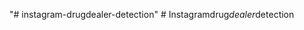 "# instagram-drugdealer-detection" 
#   I n s t a g r a m _ _ d r u g _ d e a l e r _ d e t e c t i o n  
 